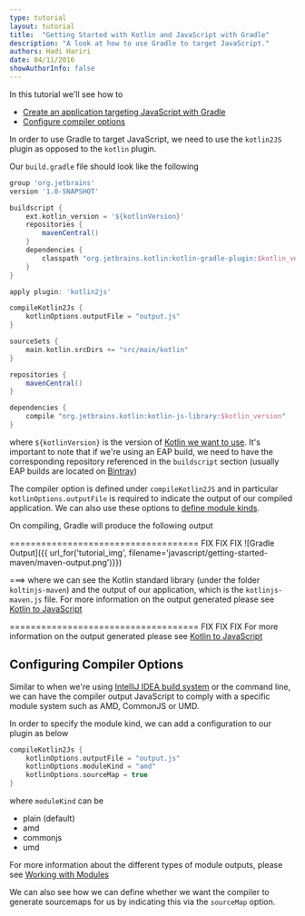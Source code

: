 ```yaml
---
type: tutorial
layout: tutorial
title:  "Getting Started with Kotlin and JavaScript with Gradle"
description: "A look at how to use Gradle to target JavaScript."
authors: Hadi Hariri 
date: 04/11/2016
showAuthorInfo: false
---
```


In this tutorial we'll see how to

* [Create an application targeting JavaScript with Gradle](#Creatinganapplicationtargetingjavascript)
* [Configure compiler options](#configuringcompileroptions)

In order to use Gradle to target JavaScript, we need to use the `kotlin2JS` plugin as opposed to the `kotlin` plugin. 

Our `build.gradle` file should look like the following

```groovy
group 'org.jetbrains'
version '1.0-SNAPSHOT'

buildscript {
    ext.kotlin_version = '${kotlinVersion}'
    repositories {
        mavenCentral()
    }
    dependencies {
        classpath "org.jetbrains.kotlin:kotlin-gradle-plugin:$kotlin_version"
    }
}

apply plugin: 'kotlin2js'

compileKotlin2Js {
    kotlinOptions.outputFile = "output.js"
}

sourceSets {
    main.kotlin.srcDirs += "src/main/kotlin"
}

repositories {
    mavenCentral()
}

dependencies {
    compile "org.jetbrains.kotlin:kotlin-js-library:$kotlin_version"
}

```

where `${kotlinVersion}` is the version of [Kotlin we want to use](https://kotlinlang.org/docs/reference/using-gradle.html#plugin-and-versions). It's important to note that
if we're using an EAP build, we need to have the corresponding repository referenced in the `buildscript` section (usually EAP builds are located on [Bintray](https://bintray.com/kotlin))

The compiler option is defined under `compileKotlin2JS` and in particular `kotlinOptions.outputFile` is required to indicate the output of our compiled application. We can also use these options to [define module kinds](#configuringcompileroptions).

On compiling, Gradle will produce the following output

==================================== FIX FIX FIX 
![Gradle Output]({{ url_for('tutorial_img', filename='javascript/getting-started-maven/maven-output.png')}})

===> where we can see the Kotlin standard library (under the folder `koltinjs-maven`) and the output of our application, which is the `kotlinjs-maven.js` file. For more information on the output generated please see [Kotlin to JavaScript](../kotlin-to-javascript/kotlin-to-javascript.html)

==================================== FIX FIX FIX
For more information on the output generated please see [Kotlin to JavaScript](../kotlin-to-javascript/kotlin-to-javascript.html)

## Configuring Compiler Options

Similar to when we're using [IntelliJ IDEA build system](../getting-started-idea/getting-started-with-intellij-idea.md) or the command line, we can have the compiler output JavaScript to comply with a specific module system such as AMD, CommonJS or UMD. 

In order to specify the module kind, we can add a configuration to our plugin as below

```groovy
compileKotlin2Js {
    kotlinOptions.outputFile = "output.js"
    kotlinOptions.moduleKind = "amd"
    kotlinOptions.sourceMap = true
}
 ```

where `moduleKind` can be

* plain (default)
* amd
* commonjs
* umd

For more information about the different types of module outputs, please see [Working with Modules](../working-with-modules/working-with-modules.md)

We can also see how we can define whether we want the compiler to generate sourcemaps for us by indicating this via the `sourceMap` option. 



